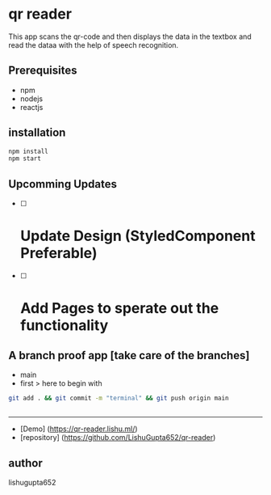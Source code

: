 # qr reader

This app scans the qr-code and then displays the data in the textbox and read the dataa with the help of speech recognition.

## Prerequisites

- npm
- nodejs
- reactjs

## installation

```bash
npm install
npm start
```

## Upcomming Updates

- [ ] # Update Design (StyledComponent Preferable)
- [ ] # Add Pages to sperate out the functionality

## A branch proof app [take care of the branches]

- main
- first > here to begin with

```bash
git add . && git commit -m "terminal" && git push origin main
```

##

---

- [Demo] (https://qr-reader.lishu.ml/)
- [repository] (https://github.com/LishuGupta652/qr-reader)

## author

lishugupta652
